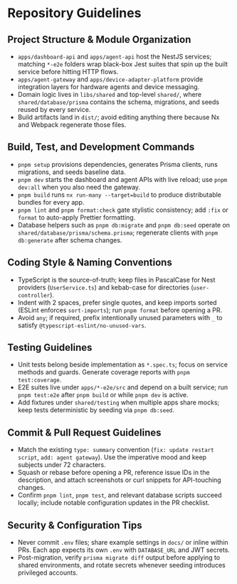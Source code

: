 # Repository Guidelines

## Project Structure & Module Organization
- `apps/dashboard-api` and `apps/agent-api` host the NestJS services; matching `*-e2e` folders wrap black-box Jest suites that spin up the built service before hitting HTTP flows.
- `apps/agent-gateway` and `apps/device-adapter-platform` provide integration layers for hardware agents and device messaging.
- Domain logic lives in `libs/shared` and top-level `shared/`, where `shared/database/prisma` contains the schema, migrations, and seeds reused by every service.
- Build artifacts land in `dist/`; avoid editing anything there because Nx and Webpack regenerate those files.

## Build, Test, and Development Commands
- `pnpm setup` provisions dependencies, generates Prisma clients, runs migrations, and seeds baseline data.
- `pnpm dev` starts the dashboard and agent APIs with live reload; use `pnpm dev:all` when you also need the gateway.
- `pnpm build` runs `nx run-many --target=build` to produce distributable bundles for every app.
- `pnpm lint` and `pnpm format:check` gate stylistic consistency; add `:fix` or `format` to auto-apply Prettier formatting.
- Database helpers such as `pnpm db:migrate` and `pnpm db:seed` operate on `shared/database/prisma/schema.prisma`; regenerate clients with `pnpm db:generate` after schema changes.

## Coding Style & Naming Conventions
- TypeScript is the source-of-truth; keep files in PascalCase for Nest providers (`UserService.ts`) and kebab-case for directories (`user-controller`).
- Indent with 2 spaces, prefer single quotes, and keep imports sorted (ESLint enforces `sort-imports`); run `pnpm format` before opening a PR.
- Avoid `any`; if required, prefix intentionally unused parameters with `_` to satisfy `@typescript-eslint/no-unused-vars`.

## Testing Guidelines
- Unit tests belong beside implementation as `*.spec.ts`; focus on service methods and guards. Generate coverage reports with `pnpm test:coverage`.
- E2E suites live under `apps/*-e2e/src` and depend on a built service; run `pnpm test:e2e` after `pnpm build` or while `pnpm dev` is active.
- Add fixtures under `shared/testing` when multiple apps share mocks; keep tests deterministic by seeding via `pnpm db:seed`.

## Commit & Pull Request Guidelines
- Match the existing `type: summary` convention (`fix: update restart script`, `add: agent gateway`). Use the imperative mood and keep subjects under 72 characters.
- Squash or rebase before opening a PR, reference issue IDs in the description, and attach screenshots or curl snippets for API-touching changes.
- Confirm `pnpm lint`, `pnpm test`, and relevant database scripts succeed locally; include notable configuration updates in the PR checklist.

## Security & Configuration Tips
- Never commit `.env` files; share example settings in `docs/` or inline within PRs. Each app expects its own `.env` with `DATABASE_URL` and JWT secrets.
- Post-migration, verify `prisma migrate diff` output before applying to shared environments, and rotate secrets whenever seeding introduces privileged accounts.
